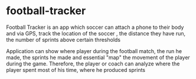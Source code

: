 # football-tracker
Football Tracker is an app which soccer can attach a phone to their body
and via GPS, track the location of the soccer , the distance they have run,
the number of sprints above certain thresholds

Application can show where player during the football match, the run he made,
the sprints he made and essential "map" the movement of the player during
the game. Therefore, the player or coach can analyze where the player spent
most of his time, where he produced sprints
